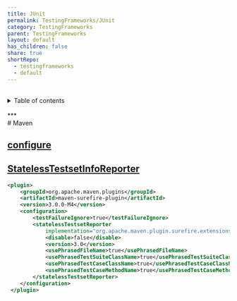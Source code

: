 ```yaml
---
title: JUnit
permalink: TestingFrameworks/JUnit
category: TestingFrameworks
parent: TestingFrameworks
layout: default
has_children: false
share: true
shortRepo:
  - testingframeworks
  - default
---
```


<br/>    
<details markdown="block">    
<summary>    
Table of contents    
</summary>    
{: .text-delta }    
1. TOC    
{:toc}    
</details>    
<br/>    
***    
<br/>    
# Maven    
    
## [configure](https://maven.apache.org/surefire/maven-surefire-plugin/examples/junit-platform.html)    
    
## [StatelessTestsetInfoReporter](https://maven.apache.org/surefire/surefire-extensions-api/apidocs/org/apache/maven/surefire/extensions/StatelessTestsetInfoReporter.html)    
    
```xml    
<plugin>    
    <groupId>org.apache.maven.plugins</groupId>    
    <artifactId>maven-surefire-plugin</artifactId>    
    <version>3.0.0-M4</version>    
    <configuration>    
        <testFailureIgnore>true</testFailureIgnore>    
        <statelessTestsetReporter    
            implementation="org.apache.maven.plugin.surefire.extensions.junit5.JUnit5Xml30StatelessReporter">    
            <disable>false</disable>    
            <version>3.0</version>    
            <usePhrasedFileName>true</usePhrasedFileName>    
            <usePhrasedTestSuiteClassName>true</usePhrasedTestSuiteClassName>    
            <usePhrasedTestCaseClassName>true</usePhrasedTestCaseClassName>    
            <usePhrasedTestCaseMethodName>true</usePhrasedTestCaseMethodName>    
        </statelessTestsetReporter>    
    </configuration>    
 </plugin>    
```
